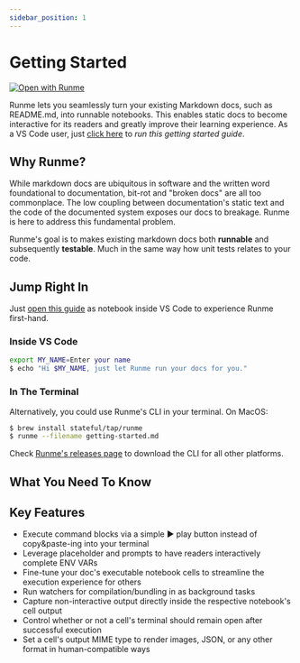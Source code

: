 ```yaml
---
sidebar_position: 1
---
```


# Getting Started

[![Open with Runme](https://badgen.net/badge/Open%20with/Runme/5B3ADF?icon=https://runme.dev/img/logo.svg)](vscode://stateful.runme?command=setup&fileToOpen=docs/getting-started.md&repository=https://github.com/stateful/runme.dev.git)

Runme lets you seamlessly turn your existing Markdown docs, such as README.md, into runnable notebooks. This enables static docs to become interactive for its readers and greatly improve their learning experience. As a VS Code user, just [click here](vscode://stateful.runme?command=setup&fileToOpen=docs/getting-started.md&repository=https://github.com/stateful/runme.dev.git) to _run this getting started guide_.

## Why Runme?

While markdown docs are ubiquitous in software and the written word foundational to documentation, bit-rot and "broken docs" are all too commonplace. The low coupling between documentation's static text and the code of the documented system exposes our docs to breakage. Runme is here to address this fundamental problem.

Runme's goal is to makes existing markdown docs both **runnable** and subsequently **testable**. Much in the same way how unit tests relates to your code.

## Jump Right In

Just [open this guide](vscode://stateful.runme?command=setup&fileToOpen=docs/getting-started.md&repository=https://github.com/stateful/runme.dev.git) as notebook inside VS Code to experience Runme first-hand.

### Inside VS Code

```sh { background=false interactive=false }
export MY_NAME=Enter your name
$ echo "Hi $MY_NAME, just let Runme run your docs for you."
```

### In The Terminal

Alternatively, you could use Runme's CLI in your terminal. On MacOS:

```sh
$ brew install stateful/tap/runme
$ runme --filename getting-started.md
```

Check [Runme's releases page](https://github.com/stateful/runme/releases) to download the CLI for all other platforms.

## What You Need To Know

## Key Features

- Execute command blocks via a simple ▶️ play button instead of copy&paste-ing into your terminal
- Leverage placeholder and prompts to have readers interactively complete ENV VARs
- Fine-tune your doc's executable notebook cells to streamline the execution experience for others
- Run watchers for compilation/bundling in as background tasks
- Capture non-interactive output directly inside the respective notebook's cell output
- Control whether or not a cell's terminal should remain open after successful execution
- Set a cell's output MIME type to render images, JSON, or any other format in human-compatible ways
